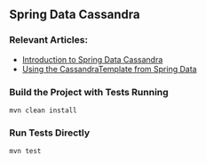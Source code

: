 ## Spring Data Cassandra

### Relevant Articles:
- [Introduction to Spring Data Cassandra](http://www.nklkarthi.com/spring-data-cassandra-tutorial)
- [Using the CassandraTemplate from Spring Data](http://www.nklkarthi.com/spring-data-cassandratemplate-cqltemplate)

### Build the Project with Tests Running
```
mvn clean install
```

### Run Tests Directly
```
mvn test
```

